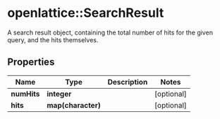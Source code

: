 # openlattice::SearchResult

A search result object, containing the total number of hits for the given query, and the hits themselves.
## Properties
Name | Type | Description | Notes
------------ | ------------- | ------------- | -------------
**numHits** | **integer** |  | [optional] 
**hits** | **map(character)** |  | [optional] 


